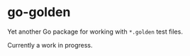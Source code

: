 # go-golden

Yet another Go package for working with `*.golden` test files.

Currently a work in progress.
